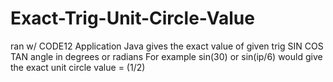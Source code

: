 # Exact-Trig-Unit-Circle-Value
ran w/ CODE12 Application Java
gives the exact value of given trig SIN COS TAN angle in degrees or radians
For example sin(30) or sin(ip/6) would give the exact unit circle value = (1/2)

